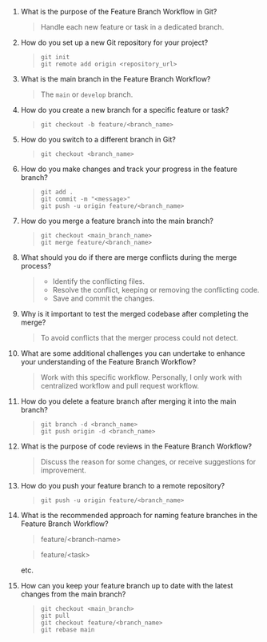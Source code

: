 1. What is the purpose of the Feature Branch Workflow in Git?

   > Handle each new feature or task in a dedicated branch.

2. How do you set up a new Git repository for your project?

   > ```shell
   > git init
   > git remote add origin <repository_url>
   > ```

3. What is the main branch in the Feature Branch Workflow?

   > The `main` or `develop` branch.

4. How do you create a new branch for a specific feature or task?

   > ```shell
   > git checkout -b feature/<branch_name>
   > ```

5. How do you switch to a different branch in Git?

   > ```shell
   > git checkout <branch_name>
   > ```

6. How do you make changes and track your progress in the feature branch?

   > ```shell
   > git add .
   > git commit -m "<message>"
   > git push -u origin feature/<branch_name>
   > ```

7. How do you merge a feature branch into the main branch?

   > ```shell
   > git checkout <main_branch_name>
   > git merge feature/<branch_name>
   > ```

8. What should you do if there are merge conflicts during the merge process?

   > - Identify the conflicting files.
   > - Resolve the conflict, keeping or removing the conflicting code.
   > - Save and commit the changes.

9. Why is it important to test the merged codebase after completing the merge?

   > To avoid conflicts that the merger process could not detect.

10. What are some additional challenges you can undertake to enhance your understanding of the Feature Branch Workflow?

    > Work with this specific workflow. Personally, I only work with centralized workflow and pull request workflow.

11. How do you delete a feature branch after merging it into the main branch?

    > ```shell
    > git branch -d <branch_name>
    > git push origin -d <branch_name>
    > ```

12. What is the purpose of code reviews in the Feature Branch Workflow?

    > Discuss the reason for some changes, or receive suggestions for improvement.

13. How do you push your feature branch to a remote repository?

    > ```shell
    > git push -u origin feature/<branch_name>
    > ```

14. What is the recommended approach for naming feature branches in the Feature Branch Workflow?

    > feature/\<branch-name>

    > feature/\<task>

    etc.

15. How can you keep your feature branch up to date with the latest changes from the main branch?
    > ```shell
    > git checkout <main_branch>
    > git pull
    > git checkout feature/<branch_name>
    > git rebase main
    > ```

